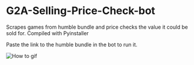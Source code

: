 # G2A-Selling-Price-Check-bot
Scrapes games from humble bundle and price checks the value it could be sold for. 
Compiled with Pyinstaller

Paste the link to the humble bundle in the bot to run it. 



![How to gif](https://i.imgur.com/OdLN0rL.gif)
